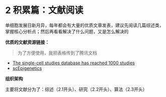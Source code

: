 # 2 积累篇：文献阅读

单细胞发展日新月异，每年都会有大量的优质文章发表，建议先阅读几篇综述类，掌握核心分析点；然后再看看解决了什么问题，又是怎么解决的

**优质的文献资源链接：**

> 为了方便使用，我把表格传到了腾讯文档

* [The single-cell studies database has reached 1000 studies ](https://docs.qq.com/sheet/DTmdWbFpEaHVUSGxO?tab=bb08j2)
* [scEpigenetics](https://docs.qq.com/sheet/DTlhlY2JBS0lhWlpz?tab=bb08j2)

**组织架构**

主要将文献分为了：综述（2.1开头）、研究（2.2开头）、算法（2.3开头）

